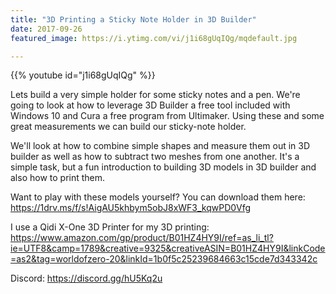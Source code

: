 ```yaml
---
title: "3D Printing a Sticky Note Holder in 3D Builder"
date: 2017-09-26
featured_image: https://i.ytimg.com/vi/j1i68gUqIQg/mqdefault.jpg

---
```


{{% youtube id="j1i68gUqIQg" %}}

Lets build a very simple holder for some sticky notes and a pen. We're going to look at how to leverage 3D Builder a free tool included with Windows 10 and Cura a free program from Ultimaker. Using these and some great measurements we can build our sticky-note holder.

We'll look at how to combine simple shapes and measure them out in 3D builder as well as how to subtract two meshes from one another. It's a simple task, but a fun introduction to building 3D models in 3D builder and also how to print them.

Want to play with these models yourself? You can download them here: https://1drv.ms/f/s!AigAU5khbym5obJ8xWF3_kqwPD0Vfg

I use a Qidi X-One 3D Printer for my 3D printing: https://www.amazon.com/gp/product/B01HZ4HY9I/ref=as_li_tl?ie=UTF8&camp=1789&creative=9325&creativeASIN=B01HZ4HY9I&linkCode=as2&tag=worldofzero-20&linkId=1b0f5c25239684663c15cde7d343342c

Discord: https://discord.gg/hU5Kq2u